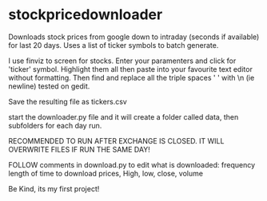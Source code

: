 # stockpricedownloader
Downloads stock prices from google down to intraday (seconds if available) for last 20 days. Uses a list of ticker symbols to batch generate.

I use finviz to screen for stocks. Enter your paramenters and click for 'ticker' symbol. Highlight them all then paste into your favourite text editor without formatting. Then find and replace all the triple spaces '   ' with \n (ie newline) tested on gedit.

Save the resulting file as tickers.csv

start the downloader.py file and it will create a folder called data, then subfolders for each day run.

RECOMMENDED TO RUN AFTER EXCHANGE IS CLOSED. IT WILL OVERWRITE FILES IF RUN THE SAME DAY!

FOLLOW comments in download.py to edit what is downloaded:
  frequency 
  length of time to download
  prices, High, low, close, volume
  
 Be Kind, its my first project!
